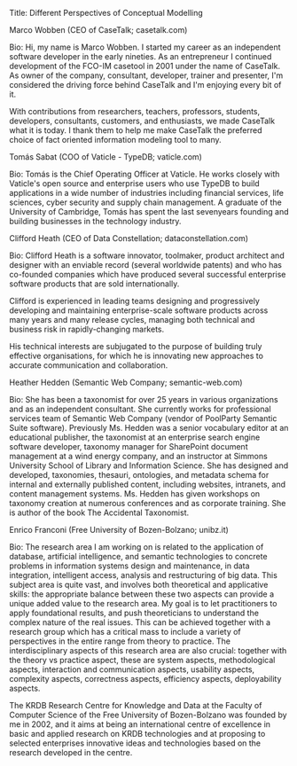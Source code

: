 Title: Different Perspectives of Conceptual Modelling

Marco Wobben (CEO of CaseTalk; casetalk.com)

Bio: Hi, my name is Marco Wobben. I started my career as an independent software developer in the early nineties. As an entrepreneur I continued development of the FCO-IM casetool in 2001 under the name of CaseTalk. As owner of the company, consultant, developer, trainer and presenter, I'm considered the driving force behind CaseTalk and I'm enjoying every bit of it.

With contributions from researchers, teachers, professors, students, developers, consultants, customers, and enthusiasts, we made CaseTalk what it is today. I thank them to help me make CaseTalk the preferred choice of fact oriented information modeling tool to many.



Tomás Sabat (COO of Vaticle - TypeDB; vaticle.com)

Bio: Tomás is the Chief Operating Officer at Vaticle. He works closely with Vaticle's open source and enterprise users who use TypeDB to build applications in a wide number of industries including financial services, life sciences, cyber security and supply chain management. A graduate of the University of Cambridge, Tomás has spent the last sevenyears founding and building businesses in the technology industry.



Clifford Heath (CEO of Data Constellation; dataconstellation.com)

Bio: Clifford Heath is a software innovator, toolmaker, product architect and designer with an enviable record (several worldwide patents) and who has co-founded companies which have produced several successful enterprise software products that are sold internationally.

Clifford is experienced in leading teams designing and progressively developing and maintaining enterprise-scale software products across many years and many release cycles, managing both technical and business risk in rapidly-changing markets.

His technical interests are subjugated to the purpose of building truly effective organisations, for which he is innovating new approaches to accurate communication and collaboration.



Heather Hedden (Semantic Web Company; semantic-web.com)

Bio: She has been a taxonomist for over 25 years in various organizations and as an independent consultant. She currently works for professional services team of Semantic Web Company (vendor of PoolParty Semantic Suite software). Previously Ms. Hedden was a senior vocabulary editor at an educational publisher, the taxonomist at an enterprise search engine software developer, taxonomy manager for SharePoint document management at a wind energy company, and an instructor at Simmons University School of Library and Information Science. She has designed and developed, taxonomies, thesauri, ontologies, and metadata schema for internal and externally published content, including websites, intranets, and content management systems. Ms. Hedden has given workshops on taxonomy creation at numerous conferences and as corporate training. She is author of the book The Accidental Taxonomist.



Enrico Franconi (Free University of Bozen-Bolzano; unibz.it)

Bio: The research area I am working on is related to the application of database, artificial intelligence, and semantic technologies to concrete problems in information systems design and maintenance, in data integration, intelligent access, analysis and restructuring of big data. This subject area is quite vast, and involves both theoretical and applicative skills: the appropriate balance between these two aspects can provide a unique added value to the research area. My goal is to let practitioners to apply foundational results, and push theoreticians to understand the complex nature of the real issues. This can be achieved together with a research group which has a critical mass to include a variety of perspectives in the entire range from theory to practice. The interdisciplinary aspects of this research area are also crucial: together with the theory vs practice aspect, these are system aspects, methodological aspects, interaction and communication aspects, usability aspects, complexity aspects, correctness aspects, efficiency aspects, deployability aspects.

The KRDB Research Centre for Knowledge and Data at the Faculty of Computer Science of the Free University of Bozen-Bolzano was founded by me in 2002, and it aims at being an international centre of excellence in basic and applied research on KRDB technologies and at proposing to selected enterprises innovative ideas and technologies based on the research developed in the centre.